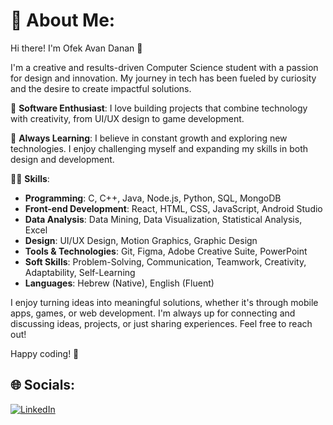 # 💫 About Me:
Hi there! I'm Ofek Avan Danan 👋

I'm a creative and results-driven Computer Science student with a passion for design and innovation. My journey in tech has been fueled by curiosity and the desire to create impactful solutions.

🚀 **Software Enthusiast**: I love building projects that combine technology with creativity, from UI/UX design to game development.

🌱 **Always Learning**: I believe in constant growth and exploring new technologies. I enjoy challenging myself and expanding my skills in both design and development.

👨‍💻 **Skills**:
- **Programming**: C, C++, Java, Node.js, Python, SQL, MongoDB
- **Front-end Development**: React, HTML, CSS, JavaScript, Android Studio
- **Data Analysis**: Data Mining, Data Visualization, Statistical Analysis, Excel
- **Design**: UI/UX Design, Motion Graphics, Graphic Design
- **Tools & Technologies**: Git, Figma, Adobe Creative Suite, PowerPoint
- **Soft Skills**: Problem-Solving, Communication, Teamwork, Creativity, Adaptability, Self-Learning
- **Languages**: Hebrew (Native), English (Fluent)

I enjoy turning ideas into meaningful solutions, whether it's through mobile apps, games, or web development. I'm always up for connecting and discussing ideas, projects, or just sharing experiences. Feel free to reach out!

Happy coding! 🚀
## 🌐 Socials:
[![LinkedIn](https://img.shields.io/badge/LinkedIn-%230077B5.svg?logo=linkedin&logoColor=white)](https://www.linkedin.com/in/ofek-avan-danan-a47081139/)

